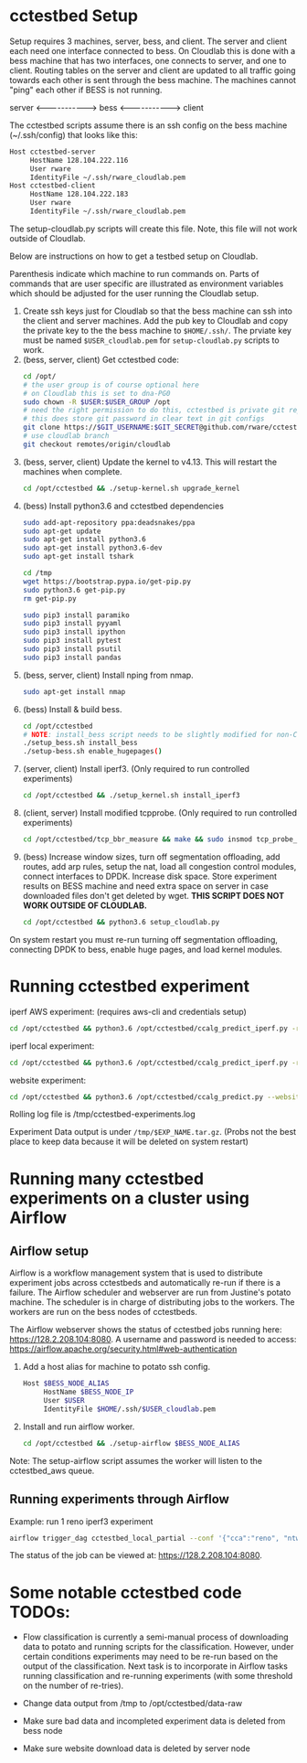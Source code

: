 # cctestbed Setup

Setup requires 3 machines, server, bess, and client. The server and client each need one interface connected to bess.  On Cloudlab this is done with a bess machine that has two interfaces, one connects to server, and one to client. Routing tables on the server and client are updated to all traffic going towards each other is sent through the bess machine. The machines cannot "ping" each other if BESS is not running. 

server <-----------> bess <-----------> client


The cctestbed scripts assume there is an ssh config on the bess machine (~/.ssh/config) that looks like this:
```sh
Host cctestbed-server
     HostName 128.104.222.116
     User rware
     IdentityFile ~/.ssh/rware_cloudlab.pem
Host cctestbed-client
     HostName 128.104.222.183
     User rware
     IdentityFile ~/.ssh/rware_cloudlab.pem
```

The setup-cloudlab.py scripts will create this file. Note, this file will not work outside of Cloudlab.

Below are instructions on how to get a testbed setup on Cloudlab.

Parenthesis indicate which machine to run commands on. Parts of commands that are user specific are illustrated as environment variables which should be adjusted for the user running the Cloudlab setup.

1. Create ssh keys just for Cloudlab so that the bess machine can ssh into the client and server machines. Add the pub key to Cloudlab and copy the private key to the the bess machine to `$HOME/.ssh/`. The prviate key must be named `$USER_cloudlab.pem` for `setup-cloudlab.py` scripts to work.
2. (bess, server, client) Get cctestbed code:
    ```sh
    cd /opt/
    # the user group is of course optional here
    # on Cloudlab this is set to dna-PG0
    sudo chown -R $USER:$USER_GROUP /opt
    # need the right permission to do this, cctestbed is private git repo
    # this does store git password in clear text in git configs
    git clone https://$GIT_USERNAME:$GIT_SECRET@github.com/rware/cctestbed.git 
    # use cloudlab branch
    git checkout remotes/origin/cloudlab
    ```
3. (bess, server, client) Update the kernel to v4.13. This will restart the machines when complete.
    ```sh
    cd /opt/cctestbed && ./setup-kernel.sh upgrade_kernel
    ```
4. (bess) Install python3.6 and cctestbed dependencies
    ```sh
    sudo add-apt-repository ppa:deadsnakes/ppa
    sudo apt-get update
    sudo apt-get install python3.6
    sudo apt-get install python3.6-dev
    sudo apt-get install tshark

    cd /tmp
    wget https://bootstrap.pypa.io/get-pip.py
    sudo python3.6 get-pip.py
    rm get-pip.py

    sudo pip3 install paramiko 
    sudo pip3 install pyyaml
    sudo pip3 install ipython
    sudo pip3 install pytest
    sudo pip3 install psutil
    sudo pip3 install pandas
    ```
5. (bess, server, client) Install nping from nmap.
    ```sh
    sudo apt-get install nmap
    ```
7. (bess) Install & build bess.
    ```sh
    cd /opt/cctestbed 
    # NOTE: install_bess script needs to be slightly modified for non-Cloudlab environment
    ./setup_bess.sh install_bess
    ./setup-bess.sh enable_hugepages()
    ```
8. (server, client) Install iperf3. (Only required to run controlled experiments)
    ```sh
    cd /opt/cctestbed && ./setup_kernel.sh install_iperf3
    ```
9. (client, server) Install modified tcpprobe. (Only required to run controlled experiments)
    ```sh
    cd /opt/cctestbed/tcp_bbr_measure && make && sudo insmod tcp_probe_ray.ko
    ```
10. (bess) Increase window sizes, turn off segmentation offloading, add routes, add arp rules, setup the nat, load all congestion control modules, connect interfaces to DPDK. Increase disk space. Store experiment results on BESS machine and need extra space on server in case downloaded files don't get deleted by wget. **THIS SCRIPT DOES NOT WORK OUTSIDE OF CLOUDLAB.**
    ```sh
    cd /opt/cctestbed && python3.6 setup_cloudlab.py
    ```
    
On system restart you must re-run turning off segmentation offloading, connecting DPDK to bess, enable huge pages, and load kernel modules.

# Running cctestbed experiment

iperf AWS experiment: (requires aws-cli and credentials setup)
```sh
cd /opt/cctestbed && python3.6 /opt/cctestbed/ccalg_predict_iperf.py -r us-west-1 -c cubic -n 15 35 64
```

iperf local experiment: 
```sh
cd /opt/cctestbed && python3.6 /opt/cctestbed/ccalg_predict_iperf.py -r local -c cubic -n 15 35 64
```

website experiment:
```sh
cd /opt/cctestbed && python3.6 /opt/cctestbed/ccalg_predict.py --website python.org "https://www.python.org/ftp/python/3.7.0/python-3.7.0-macosx10.6.pkg" --network 15 35
```

Rolling log file is /tmp/cctestbed-experiments.log

Experiment Data output is under `/tmp/$EXP_NAME.tar.gz`. (Probs not the best place to keep data because it will be deleted on system restart)


# Running many cctestbed experiments on a cluster using Airflow 

## Airflow setup

Airflow is a workflow management system that is used to distribute experiment jobs across cctestbeds and automatically re-run if there is a failure. The Airflow scheduler and webserver are run from Justine's potato machine. The scheduler is in charge of distributing jobs to the workers. The workers are run on the bess nodes of cctestbeds.

The Airflow webserver shows the status of cctestbed jobs running here: https://128.2.208.104:8080. A username and password is needed to access: https://airflow.apache.org/security.html#web-authentication


1. Add a host alias for machine to potato ssh config.
    ```sh
    Host $BESS_NODE_ALIAS
         HostName $BESS_NODE_IP
         User $USER
         IdentityFile $HOME/.ssh/$USER_cloudlab.pem
    ```
2. Install and run airflow worker.
    ```sh
    cd /opt/cctestbed && ./setup-airflow $BESS_NODE_ALIAS
    ```

Note: The setup-airflow script assumes the worker will listen to the cctestbed_aws queue. 

## Running experiments through Airflow

Example: run 1 reno iperf3 experiment

```sh
airflow trigger_dag cctestbed_local_partial --conf '{"cca":"reno", "ntwrk":"15 130 256"}'
```

The status of the job can be viewed at: https://128.2.208.104:8080.

# Some notable cctestbed code TODOs:

- Flow classification is currently a semi-manual process of downloading data to potato and running scripts for the classification. However, under certain conditions experiments may need to be re-run based on the output of the classification. Next task is to incorporate in Airflow tasks running classification and re-running experiments (with some threshold on the number of re-tries).

- Change data output from /tmp to /opt/cctestbed/data-raw

- Make sure bad data and incompleted experiment data is deleted from bess node

- Make sure website download data is deleted by server node